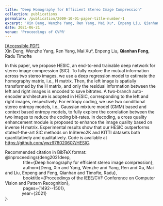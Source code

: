 ```yaml
---
title: "Deep Homography for Efficient Stereo Image Compression"
collection: publications
permalink: /publication/2009-10-01-paper-title-number-1
excerpt: 'Xin Deng, Wenzhe Yang, Ren Yang, Mai Xu*, Enpeng Liu, Qianhan Feng, Radu Timofte'
date: 2021-06-21
venue: 'Proceedings of CVPR'
---
```

[[Accessible PDF]](https://fqhank.github.io/fengqianhan.github.io/files/Deng_Deep_Homography_for_Efficient_Stereo_Image_Compression_CVPR_2021_paper.pdf)  
Xin Deng, Wenzhe Yang, Ren Yang, Mai Xu*, Enpeng Liu, **Qianhan Feng**, Radu Timofte

In this paper, we propose HESIC, an end-to-end trainable deep network for stereo image compression (SIC). To fully explore the mutual information across two stereo images,
we use a deep regression model to estimate the homography matrix, i.e., H matrix. Then, the left image is spatially transformed by the H matrix, and only the residual information
between the left and right images is encoded to save bitrates. A two-branch auto-encoder architecture is adopted in HESIC, corresponding to the left and right images, respectively. For entropy coding, we use two conditional stereo entropy models, i.e., Gaussian mixture model (GMM) based and context based entropy models, to fully explore the correlation between the two images to reduce the coding bit-rates. In decoding, a cross quality enhancement module is proposed to enhance the image quality based on inverse H matrix. Experimental results show that our HESIC outperforms stateof-the-art SIC methods on InStereo2K and KITTI datasets both quantitatively and qualitatively. Code is available at https://github.com/ywz978020607/HESIC.

Recommended citation in BibTeX format:  
@inproceedings{deng2021deep,  
&nbsp;&nbsp;&nbsp;&nbsp;&nbsp;&nbsp;&nbsp;&nbsp;&nbsp;&nbsp;&nbsp;&nbsp;&nbsp;&nbsp; title={Deep homography for efficient stereo image compression},  
&nbsp;&nbsp;&nbsp;&nbsp;&nbsp;&nbsp;&nbsp;&nbsp;&nbsp;&nbsp;&nbsp;&nbsp;&nbsp;&nbsp; author={Deng, Xin and Yang, Wenzhe and Yang, Ren and Xu, Mai and Liu, Enpeng and Feng, Qianhan and Timofte, Radu},  
&nbsp;&nbsp;&nbsp;&nbsp;&nbsp;&nbsp;&nbsp;&nbsp;&nbsp;&nbsp;&nbsp;&nbsp;&nbsp;&nbsp; booktitle={Proceedings of the IEEE/CVF Conference on Computer Vision and Pattern Recognition},  
&nbsp;&nbsp;&nbsp;&nbsp;&nbsp;&nbsp;&nbsp;&nbsp;&nbsp;&nbsp;&nbsp;&nbsp;&nbsp;&nbsp; pages={1492--1501},  
&nbsp;&nbsp;&nbsp;&nbsp;&nbsp;&nbsp;&nbsp;&nbsp;&nbsp;&nbsp;&nbsp;&nbsp;&nbsp;&nbsp;year={2021}  
}.
